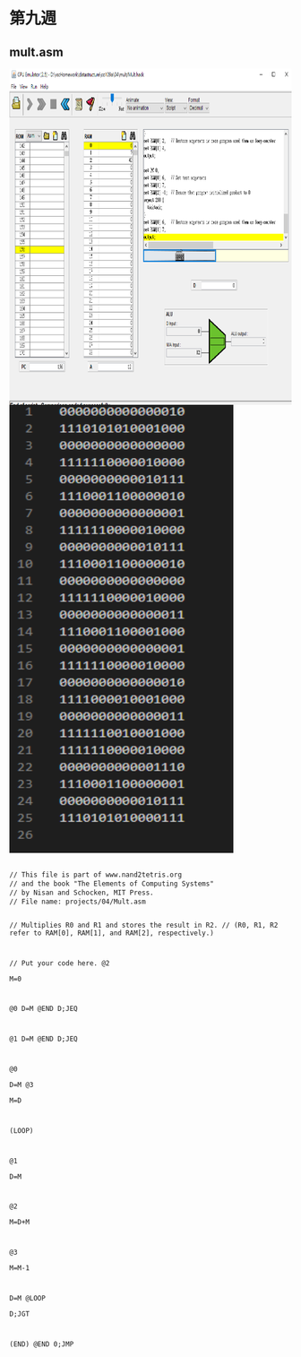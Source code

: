 # 第九週

## mult.asm
<img src="https://github.com/owen4096/co109a/blob/master/04/mult/mult.png" width="800" height="600"  align=center /> 
<img src="https://github.com/owen4096/co109a/blob/master/04/mult/mult_hack.png" width="400" height="800"  align=center /> 
<pre><code>
// This file is part of www.nand2tetris.org
// and the book "The Elements of Computing Systems"
// by Nisan and Schocken, MIT Press.
// File name: projects/04/Mult.asm

// Multiplies R0 and R1 and stores the result in R2.
// (R0, R1, R2 refer to RAM[0], RAM[1], and RAM[2], respectively.)

// Put your code here.
@2	
M=0	

@0
D=M
@END
D;JEQ	

@1
D=M
@END
D;JEQ	

@0	
D=M	
@3	
M=D	


(LOOP)

@1	
D=M	

@2	
M=D+M	

@3	
M=M-1	

D=M	
@LOOP	
D;JGT		


(END)
@END
0;JMP	

</code></pre>
